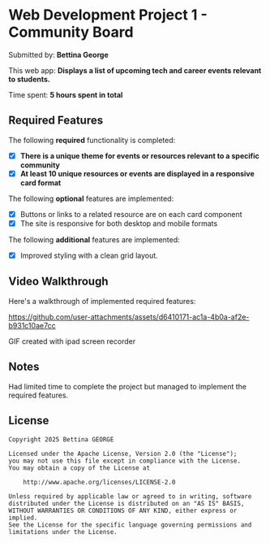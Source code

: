 # Web Development Project 1 - Community Board

Submitted by: **Bettina George**

This web app: **Displays a list of upcoming tech and career events relevant to students.**

Time spent: **5 hours spent in total**

## Required Features

The following **required** functionality is completed:

- [x] **There is a unique theme for events or resources relevant to a specific community**
- [x] **At least 10 unique resources or events are displayed in a responsive card format**

The following **optional** features are implemented:

- [x] Buttons or links to a related resource are on each card component
- [x] The site is responsive for both desktop and mobile formats

The following **additional** features are implemented:

- [x] Improved styling with a clean grid layout.

## Video Walkthrough

Here's a walkthrough of implemented required features:


https://github.com/user-attachments/assets/d6410171-ac1a-4b0a-af2e-b931c10ae7cc



GIF created with ipad screen recorder

## Notes

Had limited time to complete the project but managed to implement the required features.

## License

    Copyright 2025 Bettina GEORGE

    Licensed under the Apache License, Version 2.0 (the "License");
    you may not use this file except in compliance with the License.
    You may obtain a copy of the License at

        http://www.apache.org/licenses/LICENSE-2.0

    Unless required by applicable law or agreed to in writing, software
    distributed under the License is distributed on an "AS IS" BASIS,
    WITHOUT WARRANTIES OR CONDITIONS OF ANY KIND, either express or implied.
    See the License for the specific language governing permissions and
    limitations under the License.
